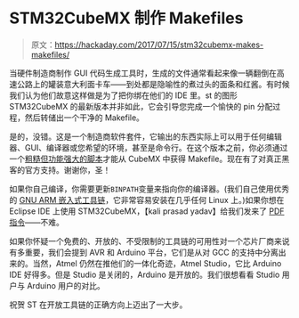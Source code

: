 # STM32CubeMX 制作 Makefiles

> 原文：<https://hackaday.com/2017/07/15/stm32cubemx-makes-makefiles/>

当硬件制造商制作 GUI 代码生成工具时，生成的文件通常看起来像一辆翻倒在高速公路上的罐装意大利面卡车——到处都是隐喻性的煮过头的面条和红酱。有时候我们认为他们故意这样做是为了把你绑在他们的 IDE 里。st 的图形 STM32CubeMX 的最新版本并非如此，它会引导您完成一个愉快的 pin 分配过程，然后转储出一个干净的 Makefile。

是的，没错。这是一个制造商软件套件，它输出的东西实际上可以用于任何编辑器、GUI、编译器或您希望的环境，甚至是命令行。在这个版本之前，你必须通过一个[粗糙但功能强大的脚本](https://github.com/baoshi/CubeMX2Makefile)才能从 CubeMX 中获得 Makefile。现在有了对真正黑客的官方支持。谢谢你，圣！

如果你自己编译，你需要更新`BINPATH`变量来指向你的编译器。(我们自己使用优秀的 [GNU ARM 嵌入式工具链](https://launchpad.net/gcc-arm-embedded/+download)，它非常容易安装在几乎任何 Linux 上。)如果你想在 Eclipse IDE 上使用 STM32CubeMX，【kali prasad yadav】给我们发来了 [PDF 指令](https://hackaday.com/wp-content/uploads/2017/07/tutorial.pdf)——不难。

如果你怀疑一个免费的、开放的、不受限制的工具链的可用性对一个芯片厂商来说有多重要，我们会提到 AVR 和 Arduino 平台，它们是从对 GCC 的支持中分离出来的。当然，Atmel 仍然在推他们的一体化奇迹，Atmel Studio，它比 Arduino IDE 好得多。但是 Studio 是关闭的，Arduino 是开放的。我们很想看看 Studio 用户与 Arduino 用户的对比。

祝贺 ST 在开放工具链的正确方向上迈出了一大步。